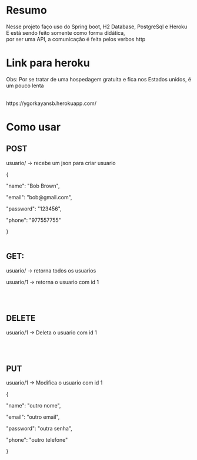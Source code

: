# Resumo
<p>Nesse projeto faço uso do Spring boot, H2 Database, PostgreSql e Heroku<br>
E está sendo feito somente como forma didática,<br>
por ser uma API, a comunicação é feita pelos verbos http
</p>

# Link para heroku
Obs: Por se tratar de uma hospedagem gratuita e fica nos Estados unidos, é um pouco lenta<br>
<br>
<p>https://ygorkayansb.herokuapp.com/</p>

# Como usar
## POST
<p>usuario/ -> recebe um json para criar usuario</p>
<p>{</p>
<p> "name": "Bob Brown",</p>
<p> "email": "bob@gmail.com",</p>
<p> "password": "123456",</p>
<p> "phone": "977557755"</p>
<p>}
<br><br>
  
## GET:
<p>usuario/ -> retorna todos os usuarios</p>
<p>usuario/1 -> retorna o usuario com id 1</p>
<br><br>

## DELETE
<p>usuario/1 -> Deleta o usuario com id 1</p>
<br><br>

## PUT
<p>usuario/1 -> Modifica o usuario com id 1</p>
<p>{</p>
<p>"name": "outro nome",</p>
<p>"email": "outro email",</p>
<p>"password": "outra senha",</p>
<p>"phone": "outro telefone"</p>
<p>}


